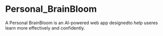 # Personal_BrainBloom
A Personal BrainBloom is an AI-powered web app designedto help useres learn more effectively and confidently.

